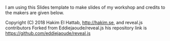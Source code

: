 I am using this Slides template to make slides of my workshop and credits to the makers are given below.

Copyright (C) 2018 Hakim El Hattab, http://hakim.se, and reveal.js contributors
Forked from Eddiejaoude/reveal.js his repository link is  https://github.com/eddiejaoude/reveal.js
